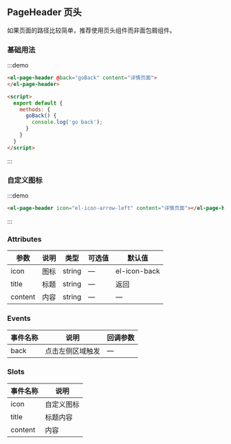 ## PageHeader 页头

如果页面的路径比较简单，推荐使用页头组件而非面包屑组件。

### 基础用法

:::demo
```html
<el-page-header @back="goBack" content="详情页面">
</el-page-header>

<script>
  export default {
    methods: {
      goBack() {
        console.log('go back');
      }
    }
  }
</script>
```
:::

### 自定义图标

:::demo
```html
<el-page-header icon="el-icon-arrow-left" content="详情页面"></el-page-header>
```
:::

### Attributes
| 参数      | 说明          | 类型      | 可选值                           | 默认值  |
|---------- |-------------- |---------- |------------------------------ | ------ |
| icon     | 图标           | string    |  —                            | el-icon-back   |
| title     | 标题           | string    |  —                            | 返回   |
| content   | 内容           | string    |  —                            | —      |


### Events
| 事件名称   | 说明           | 回调参数   |
|---------- |-------------- |---------- |
| back      | 点击左侧区域触发 | —        |

### Slots
| 事件名称    | 说明         |
|---------- |------------- |
| icon     | 自定义图标      |
| title     | 标题内容      |
| content   | 内容         |
